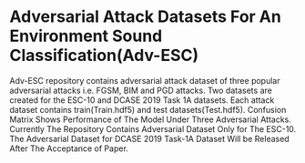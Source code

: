 # Adversarial Attack Datasets For An Environment Sound Classification(Adv-ESC)
Adv-ESC repository contains adversarial attack dataset of three popular adversarial attacks i.e. FGSM, BIM and PGD attacks. 
Two datasets are created for the ESC-10 and DCASE 2019 Task 1A datasets. 
Each attack dataset contains train(Train.hdf5) and test datasets(Test.hdf5).
Confusion Matrix Shows Performance of The Model Under Three Adversarial Attacks. 
Currently The Repository Contains Adversarial Dataset Only for The ESC-10. The Adversarial Dataset for DCASE 2019 Task-1A Dataset Will be Released After The Acceptance of Paper. 
